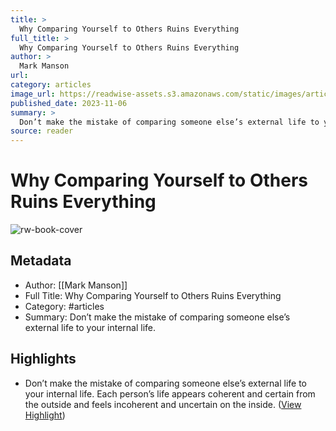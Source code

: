 ```yaml
---
title: >
  Why Comparing Yourself to Others Ruins Everything
full_title: >
  Why Comparing Yourself to Others Ruins Everything
author: >
  Mark Manson
url: 
category: articles
image_url: https://readwise-assets.s3.amazonaws.com/static/images/article4.6bc1851654a0.png
published_date: 2023-11-06
summary: >
  Don’t make the mistake of comparing someone else’s external life to your internal life.
source: reader
---
```

# Why Comparing Yourself to Others Ruins Everything

![rw-book-cover](https://readwise-assets.s3.amazonaws.com/static/images/article4.6bc1851654a0.png)

## Metadata
- Author: [[Mark Manson]]
- Full Title: Why Comparing Yourself to Others Ruins Everything
- Category: #articles
- Summary: Don’t make the mistake of comparing someone else’s external life to your internal life.

## Highlights
- Don’t make the mistake of comparing someone else’s external life to your internal life. Each person’s life appears coherent and certain from the outside and feels incoherent and uncertain on the inside. ([View Highlight](https://read.readwise.io/read/01hejmkr47ah8a8m44r8tctvvx))


